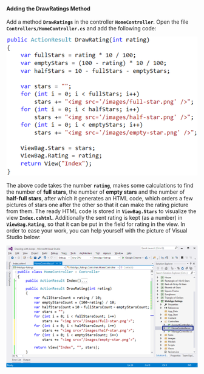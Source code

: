 #### Adding the DrawRatings Method

Add a method **`DrawRatings`** in the controller **`HomeController`**. Open the file **`Controllers/HomeController.cs`** and add the following code:

![](/assets/chapter-6-images/11.Ratings-05.png)

The above code takes the number **`rating`**, makes some calculations to find the number of **full stars**, the number of **empty stars** and the number of **half-full stars**, after which it generates an HTML code, which orders a few pictures of stars one after the other so that it can make the rating picture from them. The ready HTML code is stored in **`ViewBag.Stars`** to visualize the view **`Index.cshtml`**. Additionally the sent rating is kept (as a number) in **`ViewBag.Rating`**, so that it can be put in the field for rating in the view. In order to ease your work, you can help yourself with the picture of Visual Studio below:

![](/assets/chapter-6-images/11.Ratings-06.png)
